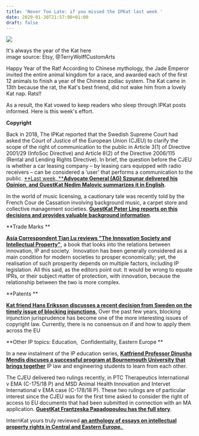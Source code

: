 ```yaml
---
title: 'Never Too Late: if you missed the IPKat last week '
date: 2020-01-30T21:57:00+01:00
draft: false
---
```


[![](https://1.bp.blogspot.com/-nJ5VwxLtoN0/XjM-_ppBEwI/AAAAAAAAB7Q/b9t5Adr9Em0uC_7pioVrnRsz-MrQkdTRgCNcBGAsYHQ/s320/mao%2Bde%2Bnian%2B.jpg)](https://1.bp.blogspot.com/-nJ5VwxLtoN0/XjM-_ppBEwI/AAAAAAAAB7Q/b9t5Adr9Em0uC_7pioVrnRsz-MrQkdTRgCNcBGAsYHQ/s1600/mao%2Bde%2Bnian%2B.jpg)

It's always the year of the Kat here  
image source: Etsy, @TerryWolffCustomArts

Happy Year of the Rat! According to Chinese mythology, the Jade Emperor invited the entire animal kingdom for a race, and awarded each of the first 12 animals to finish a year of the Chinese zodiac system. The Kat came in 13th because the rat, the Kat's best friend, did not wake him from a lovely Kat nap. Rats!!   

  

As a result, the Kat vowed to keep readers who sleep through IPKat posts informed. Here is this week's effort. 

  

**Copyright**

Back in 2018, The IPKat reported that the Swedish Supreme Court had asked the Court of Justice of the European Union (CJEU) to clarify the scope of the right of communication to the public in Article 3(1) of Directive 2001/29 (InfoSoc Directive) and Article 8(2) of the Directive 2006/115 (Rental and Lending Rights Directive). In brief, the question before the CJEU is whether a car leasing company – by leasing cars equipped with radio receivers – can be considered a ‘user’ that performs a communication to the public. [**Last week, **](https://www.blogger.com/goog_693221295)[**Advocate General (AG) Szpunar delivered his Opinion, and GuestKat Nedim Malovic summarizes it in English**](https://www.blogger.com/). 

In the world of music licensing, a cautionary tale was recently told by the French Cour de Cassation involving background music, a carpet store and collective management societies. [**GuestKat Peter Ling reports on this decisions and provides valuable background information**](http://ipkitten.blogspot.com/2020/01/no-music-is-free-of-broadcasting-rights.html). 

**Trade Marks **

  

[**Asia Correspondent Tian Lu reviews "The Innovation Society and Intellectual Property"**](http://ipkitten.blogspot.com/2020/01/book-review-innovation-society-and.html), a book that looks into the relations between innovation, IP and society.  Innovation has been generally considered as a main condition for modern societies to prosper economically; yet, the realisation of such prosperity depends on multiple factors, including IP legislation. All this said, as the editors point out: It would be wrong to equate IPRs, or their subject matter of protection, with innovation, because the relationship between the two is more complex. 

  

**Patents **

[**Kat friend Hans Eriksson discusses a recent decision from Sweden on the timely issue of blocking injunctions**.](http://ipkitten.blogspot.com/2020/01/the-swedish-patent-and-market-court.html) Over the past few years, blocking injunction jurisprudence has become one of the more interesting issues of copyright law. Currently, there is no consensus on if and how to apply them across the EU

  

**Other IP topics: Education,  Confidentiality, Eastern Europe **

  

In a new instalment of the IP education series, [**Katfriend Professor Dinusha Mendis discuses a successful program at Bournemouth University that brings together**](http://ipkitten.blogspot.com/2020/01/guest-post-ip-education-series-4.html) IP law and engineering students to learn from each other.  

  

The CJEU delivered two rulings recently, in PTC Therapeutics International v EMA (C-175/18 P) and MSD Animal Health Innovation and Intervet International v EMA case (C-178/18 P). These two rulings are of particular interest since the CJEU was for the first time asked to consider the right of access to EU documents that had been submitted in connection with an MA application. [**GuestKat Frantzeska Papadopoulou has the full story**](http://ipkitten.blogspot.com/2020/01/the-right-of-public-to-access-documents.html). 

  

InternKat yours truly reviewed **[an anthology of essays on intellectual property rights in Central and Eastern Europe. ](http://ipkitten.blogspot.com/2020/01/book-review-cambridge-handbook-of.html)**